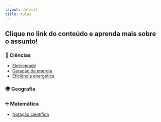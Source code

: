 ```yaml
---
layout: default
title: Aulas
---
```


## Clique no link do conteúdo e aprenda mais sobre o assunto!  


### 🧪 Ciências
- [Eletricidade](./eletricidade_basica.md)  
- [Geração de energia](./geracao-de-energia)  
- [Eficiência energética](./eficiencia_energetica.md)  


### 🌍 Geografia




### ➗ Matemática
- [Notação científica](./notacao-cientifica.md)  
